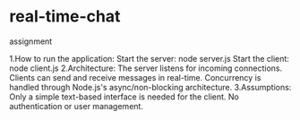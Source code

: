 # real-time-chat
assignment

1.How to run the application:
  Start the server: node server.js
  Start the client: node client.js
2.Architecture:
  The server listens for incoming connections.
  Clients can send and receive messages in real-time.
  Concurrency is handled through Node.js's async/non-blocking architecture.
  3.Assumptions:
  Only a simple text-based interface is needed for the client.
  No authentication or user management.
